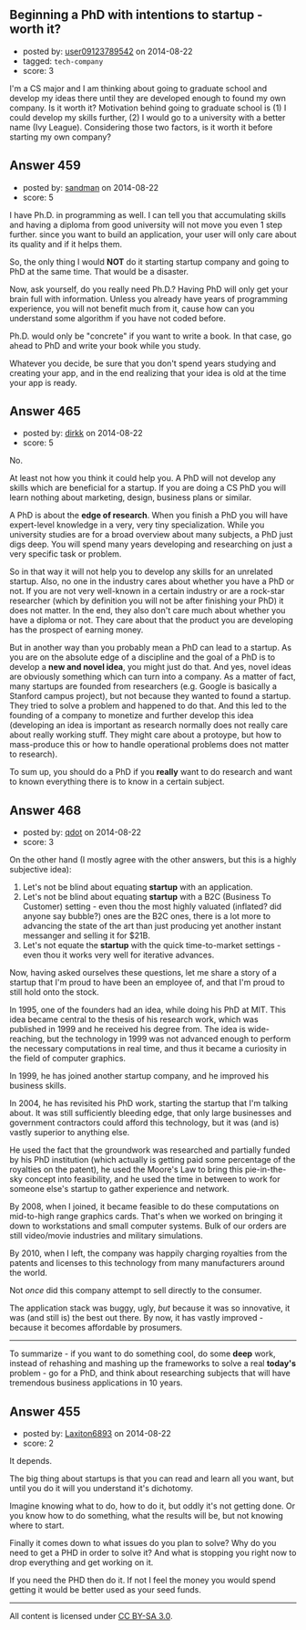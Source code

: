 ## Beginning a PhD with intentions to startup - worth it?

- posted by: [user09123789542](https://stackexchange.com/users/4802074/user09123789542) on 2014-08-22
- tagged: `tech-company`
- score: 3

I'm a CS major and I am thinking about going to graduate school and develop my ideas there until they are developed enough to found my own company. Is it worth it? Motivation behind going to graduate school is (1) I could develop my skills further, (2) I would go to a university with a better name (Ivy League). Considering those two factors, is it worth it before starting my own company?


## Answer 459

- posted by: [sandman](https://stackexchange.com/users/194597/sandman) on 2014-08-22
- score: 5

I have Ph.D. in programming as well. I can tell you that accumulating skills and having a diploma from good university will not move you even 1 step further. since you want to build an application, your user will only care about its quality and if it helps them.

So, the only thing I would **NOT** do it starting startup company and going to PhD at the same time. That would be a disaster. 

Now, ask yourself, do you really need Ph.D.? Having PhD will only get your brain full with information. Unless you already have years of programming experience, you will not benefit much from it, cause how can you understand some algorithm if you have not coded before. 

Ph.D. would only be "concrete" if you want to write a book. In that case, go ahead to PhD and write your book while you study. 

Whatever you decide, be sure that you don't spend years studying and creating your app, and in the end realizing that your idea is old at the time your app is ready. 


## Answer 465

- posted by: [dirkk](https://stackexchange.com/users/1561904/dirkk) on 2014-08-22
- score: 5

No.

At least not how you think it could help you. A PhD will not develop any skills which are beneficial for a startup. If you are doing a CS PhD you will learn nothing about marketing, design, business plans or similar.

A PhD is about the **edge of research**. When you finish a PhD you will have expert-level knowledge in a very, very tiny specialization. While you university studies are for a broad overview about many subjects, a PhD just digs deep. You will spend many years developing and researching on just a very specific task or problem.

So in that way it will not help you to develop any skills for an unrelated startup. Also, no one in the industry cares about whether you have a PhD or not. If you are not very well-known in a certain industry or are a rock-star researcher (which by definition you will not be after finishing your PhD) it does not matter. In the end, they also don't care much about whether you have a diploma or not. They care about that the product you are developing has the prospect of earning money.

But in another way than you probably mean a PhD can lead to a startup. As you are on the absolute edge of a discipline and the goal of a PhD is to develop a **new and novel idea**, you might just do that. And yes, novel ideas are obviously something which can turn into a company. As a matter of fact, many startups are founded from researchers (e.g. Google is basically a Stanford campus project), but not because they wanted to found a startup. They tried to solve a problem and happened to do that. And this led to the founding of a company to monetize and further develop this idea (developing an idea is important as research normally does not really care about really working stuff. They might care about a protoype, but how to mass-produce this or how to handle operational problems does not matter to research).

To sum up, you should do a PhD if you **really** want to do research and want to known everything there is to know in a certain subject. 


## Answer 468

- posted by: [qdot](https://stackexchange.com/users/176688/qdot) on 2014-08-22
- score: 3

On the other hand (I mostly agree with the other answers, but this is a highly subjective idea):

1. Let's not be blind about equating **startup** with an application. 
1. Let's not be blind about equating **startup** with a B2C (Business To Customer) setting - even thou the most highly valuated (inflated? did anyone say bubble?) ones are the B2C ones, there is a lot more to advancing the state of the art than just producing yet another instant messanger and selling it for $21B. 
1. Let's not equate the **startup** with the quick time-to-market settings - even thou it works very well for iterative advances.

Now, having asked ourselves these questions, let me share a story of a startup that I'm proud to have been an employee of, and that I'm proud to still hold onto the stock. 

In 1995, one of the founders had an idea, while doing his PhD at MIT. This idea became central to the thesis of his research work, which was published in 1999 and he received his degree from. The idea is wide-reaching, but the technology in 1999 was not advanced enough to perform the necessary computations in real time, and thus it became a curiosity in the field of computer graphics. 

In 1999, he has joined another startup company, and he improved his business skills. 

In 2004, he has revisited his PhD work, starting the startup that I'm talking about. It was still sufficiently bleeding edge, that only large businesses and government contractors could afford this technology, but it was (and is) vastly superior to anything else. 

He used the fact that the groundwork was researched and partially funded by his PhD institution (which actually is getting paid some percentage of the royalties on the patent), he used the Moore's Law to bring this pie-in-the-sky concept into feasibility, and he used the time in between to work for someone else's startup to gather experience and network.

By 2008, when I joined, it became feasible to do these computations on mid-to-high range graphics cards. That's when we worked on bringing it down to workstations and small computer systems. Bulk of our orders are still video/movie industries and military simulations. 

By 2010, when I left, the company was happily charging royalties from the patents and licenses to this technology from many manufacturers around the world. 

Not *once* did this company attempt to sell directly to the consumer. 

The application stack was buggy, ugly, *but* because it was so innovative, it was (and still is) the best out there. By now, it has vastly improved - because it becomes affordable by prosumers. 


----------

To summarize - if you want to do something cool, do some **deep** work, instead of rehashing and mashing up the frameworks to solve a real **today's** problem - go for a PhD, and think about researching subjects that will have tremendous business applications in 10 years.   


## Answer 455

- posted by: [Laxiton6893](https://stackexchange.com/users/2181902/laxiton6893) on 2014-08-22
- score: 2

It depends.

The big thing about startups is that you can read and learn all you want, but until you do it will you understand it's dichotomy. 

Imagine knowing what to do, how to do it, but oddly it's not getting done. Or you know how to do something, what the results will be, but not knowing where to  start. 

Finally it comes down to what issues do you plan to solve? Why do you need to get a PHD in order to solve it? And what is stopping you right now to drop everything and get working on it. 

If you need the PHD then do it. If not I feel the money you would spend getting it would be better used as your seed funds.





---

All content is licensed under [CC BY-SA 3.0](https://creativecommons.org/licenses/by-sa/3.0/).
